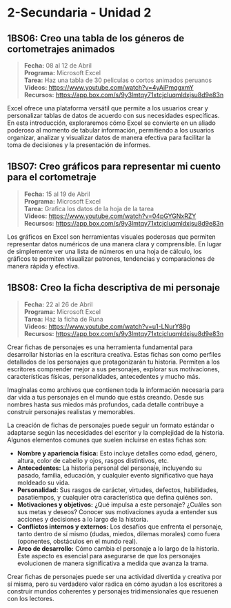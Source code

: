 # 2-Secundaria - Unidad 2

## 1BS06: Creo una tabla de los géneros de cortometrajes animados

> <i class="bi bi-calendar"></i> **Fecha:** 08 al 12 de Abril<br><i class="bi bi-laptop"></i> **Programa:** Microsoft Excel <br><i class="bi bi-clipboard-check"></i> **Tarea:** Haz una tabla de 30 peliculas o cortos animados peruanos <br><i class="bi bi-youtube txt-red"></i> **Videos:** https://www.youtube.com/watch?v=4yAiPmqgxmY<br><i class="bi bi-files"></i> **Recursos:** https://app.box.com/s/9y3lmtqy71xtcjcluqmldxjsu8d9e83n

Excel ofrece una plataforma versátil que permite a los usuarios crear y personalizar tablas de datos de acuerdo con sus necesidades específicas. En esta introducción, exploraremos cómo Excel se convierte en un aliado poderoso al momento de tabular información, permitiendo a los usuarios organizar, analizar y visualizar datos de manera efectiva para facilitar la toma de decisiones y la presentación de informes.

## 1BS07: Creo gráficos para representar mi cuento para el cortometraje

> <i class="bi bi-calendar"></i> **Fecha:** 15 al 19 de Abril<br><i class="bi bi-laptop"></i> **Programa:** Microsoft Excel <br><i class="bi bi-clipboard-check"></i> **Tarea:** Grafica los datos de la hoja de la tarea<br><i class="bi bi-youtube txt-red"></i> **Videos:** https://www.youtube.com/watch?v=04pGYGNxRZY<br><i class="bi bi-files"></i> **Recursos:** https://app.box.com/s/9y3lmtqy71xtcjcluqmldxjsu8d9e83n

Los gráficos en Excel son herramientas visuales poderosas que permiten representar datos numéricos de una manera clara y comprensible. En lugar de simplemente ver una lista de números en una hoja de cálculo, los gráficos te permiten visualizar patrones, tendencias y comparaciones de manera rápida y efectiva.

<div class="currentTheme">

## 1BS08: Creo la ficha descriptiva de mi personaje

> <i class="bi bi-calendar"></i> **Fecha:** 22 al 26 de Abril<br><i class="bi bi-laptop"></i> **Programa:** Microsoft Excel <br><i class="bi bi-clipboard-check"></i> **Tarea:** Haz la ficha de Runa<br><i class="bi bi-youtube txt-red"></i> **Videos:** https://www.youtube.com/watch?v=u1-LNurY88g<br><i class="bi bi-files"></i> **Recursos:** https://app.box.com/s/9y3lmtqy71xtcjcluqmldxjsu8d9e83n

Crear fichas de personajes es una herramienta fundamental para desarrollar historias en la escritura creativa. Estas fichas son como perfiles detallados de los personajes que protagonizarán tu historia. Permiten a los escritores comprender mejor a sus personajes, explorar sus motivaciones, características físicas, personalidades, antecedentes y mucho más.

Imagínalas como archivos que contienen toda la información necesaria para dar vida a tus personajes en el mundo que estás creando. Desde sus nombres hasta sus miedos más profundos, cada detalle contribuye a construir personajes realistas y memorables.

La creación de fichas de personajes puede seguir un formato estándar o adaptarse según las necesidades del escritor y la complejidad de la historia. Algunos elementos comunes que suelen incluirse en estas fichas son:

- **Nombre y apariencia física:** Esto incluye detalles como edad, género, altura, color de cabello y ojos, rasgos distintivos, etc.
- **Antecedentes:** La historia personal del personaje, incluyendo su pasado, familia, educación, y cualquier evento significativo que haya moldeado su vida.
- **Personalidad:** Sus rasgos de carácter, virtudes, defectos, habilidades, pasatiempos, y cualquier otra característica que defina quiénes son.
- **Motivaciones y objetivos:** ¿Qué impulsa a este personaje? ¿Cuáles son sus metas y deseos? Conocer sus motivaciones ayuda a entender sus acciones y decisiones a lo largo de la historia.
- **Conflictos internos y externos:** Los desafíos que enfrenta el personaje, tanto dentro de sí mismo (dudas, miedos, dilemas morales) como fuera (oponentes, obstáculos en el mundo real).
- **Arco de desarrollo:** Cómo cambia el personaje a lo largo de la historia. Este aspecto es esencial para asegurarse de que los personajes evolucionen de manera significativa a medida que avanza la trama.

Crear fichas de personajes puede ser una actividad divertida y creativa por sí misma, pero su verdadero valor radica en cómo ayudan a los escritores a construir mundos coherentes y personajes tridimensionales que resuenen con los lectores.

</div>